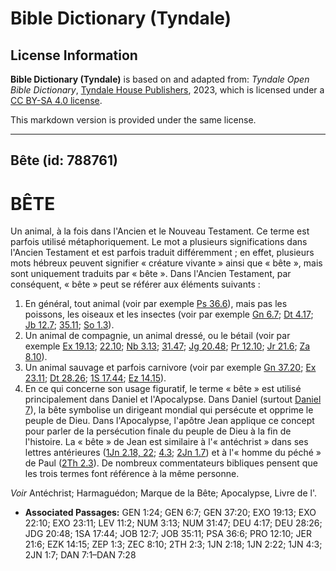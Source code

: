 # Bible Dictionary (Tyndale)

## License Information

**Bible Dictionary (Tyndale)** is based on and adapted from: _Tyndale Open Bible Dictionary_, [Tyndale House Publishers](https://tyndaleopenresources.com/), 2023, which is licensed under a [CC BY-SA 4.0 license](https://creativecommons.org/licenses/by-sa/4.0/legalcode.en).

This markdown version is provided under the same license.



--------------------------------

## Bête (id: 788761)

BÊTE
====

Un animal, à la fois dans l'Ancien et le Nouveau Testament. Ce terme est parfois utilisé métaphoriquement. Le mot a plusieurs significations dans l'Ancien Testament et est parfois traduit différemment ; en effet, plusieurs mots hébreux peuvent signifier « créature vivante » ainsi que « bête », mais sont uniquement traduits par « bête ». Dans l'Ancien Testament, par conséquent, « bête » peut se référer aux éléments suivants :

1. En général, tout animal (voir par exemple [Ps 36\.6](https://ref.ly/Ps36:6)), mais pas les poissons, les oiseaux et les insectes (voir par exemple [Gn 6\.7](https://ref.ly/Gen6:7); [Dt 4\.17](https://ref.ly/Deut4:17); [Jb 12\.7](https://ref.ly/Job12:7); [35\.11](https://ref.ly/Job35:11); [So 1\.3](https://ref.ly/Zeph1:3)).
2. Un animal de compagnie, un animal dressé, ou le bétail (voir par exemple [Ex 19\.13](https://ref.ly/Exod19:13); [22\.10](https://ref.ly/Exod22:10); [Nb 3\.13](https://ref.ly/Num3:13); [31\.47](https://ref.ly/Num31:47); [Jg 20\.48](https://ref.ly/Judg20:48); [Pr 12\.10](https://ref.ly/Prov12:10); [Jr 21\.6](https://ref.ly/Jer21:6); [Za 8\.10](https://ref.ly/Zech8:10)).
3. Un animal sauvage et parfois carnivore (voir par exemple [Gn 37\.20](https://ref.ly/Gen37:20); [Ex 23\.11](https://ref.ly/Exod23:11); [Dt 28\.26](https://ref.ly/Deut28:26); [1S 17\.44](https://ref.ly/1Sam17:44); [Ez 14\.15](https://ref.ly/Ezek14:15)).
4. En ce qui concerne son usage figuratif, le terme « bête » est utilisé principalement dans Daniel et l'Apocalypse. Dans Daniel (surtout [Daniel 7](https://ref.ly/Dan7:1-Dan7:28)), la bête symbolise un dirigeant mondial qui persécute et opprime le peuple de Dieu. Dans l'Apocalypse, l'apôtre Jean applique ce concept pour parler de la persécution finale du peuple de Dieu à la fin de l'histoire. La « bête » de Jean est similaire à l'« antéchrist » dans ses lettres antérieures ([1Jn 2\.18, 22](https://ref.ly/1John2:18,1John2:22); [4\.3](https://ref.ly/1John4:3); [2Jn 1\.7](https://ref.ly/2John1:7)) et à l'« homme du péché » de Paul ([2Th 2\.3](https://ref.ly/2Thess2:3)). De nombreux commentateurs bibliques pensent que les trois termes font référence à la même personne.

*Voir* Antéchrist; Harmaguédon; Marque de la Bête; Apocalypse, Livre de l'.

* **Associated Passages:** GEN 1:24; GEN 6:7; GEN 37:20; EXO 19:13; EXO 22:10; EXO 23:11; LEV 11:2; NUM 3:13; NUM 31:47; DEU 4:17; DEU 28:26; JDG 20:48; 1SA 17:44; JOB 12:7; JOB 35:11; PSA 36:6; PRO 12:10; JER 21:6; EZK 14:15; ZEP 1:3; ZEC 8:10; 2TH 2:3; 1JN 2:18; 1JN 2:22; 1JN 4:3; 2JN 1:7; DAN 7:1–DAN 7:28

